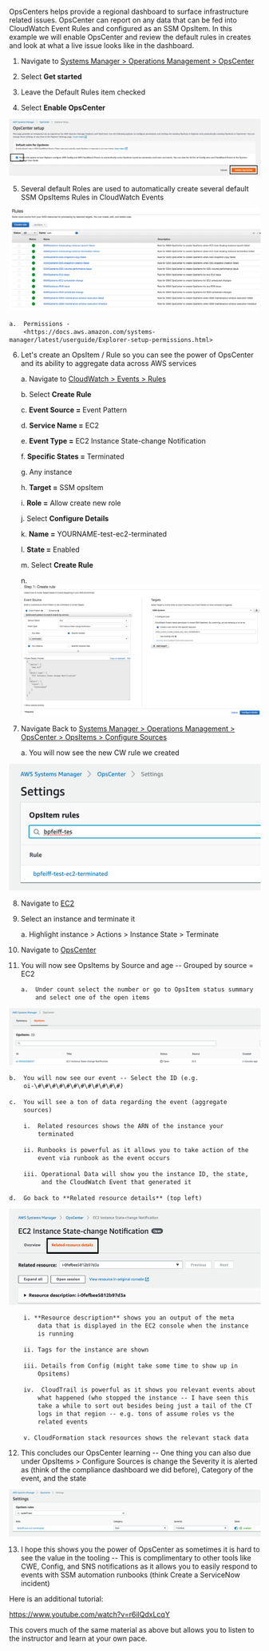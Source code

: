 OpsCenters helps provide a regional dashboard to surface infrastructure
related issues. OpsCenter can report on any data that can be fed into
CloudWatch Event Rules and configured as an SSM OpsItem. In this example
we will enable OpsCenter and review the default rules in creates and
look at what a live issue looks like in the dashboard.

1.  Navigate to [Systems Manager \> Operations Management \>
    OpsCenter](https://console.aws.amazon.com/systems-manager/opsitems)

2.  Select **Get started**

3.  Leave the Default Rules item checked

4.  Select **Enable OpsCenter**

![](./media/image27.png)

5.  Several default Roles are used to automatically create several
    default SSM OpsItems Rules in CloudWatch Events

![](./media/image28.png)

    a.  Permissions -
        <https://docs.aws.amazon.com/systems-manager/latest/userguide/Explorer-setup-permissions.html>

6.  Let's create an OpsItem / Rule so you can see the power of OpsCenter
    and its ability to aggregate data across AWS services

    a.  Navigate to [CloudWatch \> Events \>
        Rules](https://console.aws.amazon.com/cloudwatch/home?region=us-east-1#rules:)

    b.  Select **Create Rule**

    c.  **Event Source =** Event Pattern

    d.  **Service Name =** EC2

    e.  **Event Type =** EC2 Instance State-change Notification

    f.  **Specific States =** Terminated

    g.  Any instance

    h.  **Target =** SSM opsItem

    i.  **Role =** Allow create new role

    j.  Select **Configure Details**

    k.  **Name =** YOURNAME-test-ec2-terminated

    l.  **State =** Enabled

    m.  Select **Create Rule**

    n.  ![](./media/image29.png)

7.  Navigate Back to [Systems Manager \> Operations Management \>
    OpsCenter \> OpsItems \> Configure
    Sources](https://console.aws.amazon.com/systems-manager/explorer/settings?region=us-east-1&source=opscenter)

    a.  You will now see the new CW rule we created

![](./media/image30.png)

8.  Navigate to
    [EC2](https://console.aws.amazon.com/ec2/v2/home?region=us-east-1#Instances:sort=tag:Name)

9.  Select an instance and terminate it

    a.  Highlight instance \> Actions \> Instance State \> Terminate

10. Navigate to
    [OpsCenter](https://console.aws.amazon.com/systems-manager/opsitems/?region=us-east-1#activeTab=REPORTING)

11. You will now see OpsItems by Source and age -- Grouped by source =
    EC2

        a.  Under count select the number or go to OpsItem status summary
            and select one of the open items

![](./media/image31.png)

    b.  You will now see our event -- Select the ID (e.g.
        oi-\#\#\#\#\#\#\#\#\#\#\#\#)

    c.  You will see a ton of data regarding the event (aggregate
        sources)

        i.  Related resources shows the ARN of the instance your
            terminated

        ii. Runbooks is powerful as it allows you to take action of the
            event via runbook as the event occurs

        iii. Operational Data will show you the instance ID, the state,
             and the CloudWatch Event that generated it

    d.  Go back to **Related resource details** (top left)

![](./media/image32.png)

        i. **Resource description** shows you an output of the meta
            data that is displayed in the EC2 console when the instance
            is running

        ii. Tags for the instance are shown

        iii. Details from Config (might take some time to show up in
            Opsitems)

        iv.  CloudTrail is powerful as it shows you relevant events about
            what happened (who stopped the instance -- I have seen this
            take a while to sort out besides being just a tail of the CT
            logs in that region -- e.g. tons of assume roles vs the
            related events

        v. CloudFormation stack resources shows the relevant stack data

12. This concludes our OpsCenter learning -- One thing you can also due
    under OpsItems \> Configure Sources is change the Severity it is
    alerted as (think of the compliance dashboard we did before),
    Category of the event, and the state

![](./media/image33.png)

13. I hope this shows you the power of OpsCenter as sometimes it is hard
    to see the value in the tooling -- This is complimentary to other
    tools like CWE, Config, and SNS notifications as it allows you to
    easily respond to events with SSM automation runbooks (think Create
    a ServiceNow incident)

Here is an additional tutorial:

<https://www.youtube.com/watch?v=r6ilQdxLcqY>

This covers much of the same material as above but allows you to listen to the instructor and learn at your own pace.
